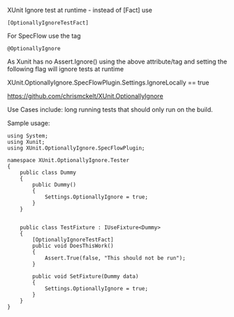 XUnit Ignore test at runtime  - instead of [Fact] use
```
[OptionallyIgnoreTestFact]
```

For SpecFlow use the tag 
```
@OptionallyIgnore
```

As Xunit has no Assert.Ignore() using the above attribute/tag and setting the following flag will ignore tests at runtime


XUnit.OptionallyIgnore.SpecFlowPlugin.Settings.IgnoreLocally == true

 
https://github.com/chrismckelt/XUnit.OptionallyIgnore


Use Cases include: long running tests that should only run on the build.

 

Sample usage:

 
```
using System;
using Xunit;
using XUnit.OptionallyIgnore.SpecFlowPlugin;

namespace XUnit.OptionallyIgnore.Tester
{
    public class Dummy
    {
        public Dummy()
        {
            Settings.OptionallyIgnore = true;
        }
    }


    public class TestFixture : IUseFixture<Dummy>
    {
        [OptionallyIgnoreTestFact]
        public void DoesThisWork()
        {
            Assert.True(false, "This should not be run");
        }

        public void SetFixture(Dummy data)
        {
            Settings.OptionallyIgnore = true;
        }
    }
}
 ```

